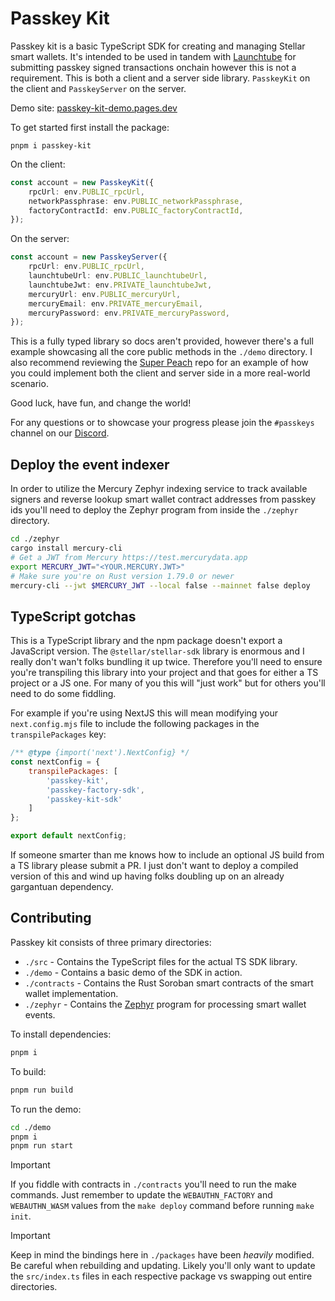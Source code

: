 # Passkey Kit

Passkey kit is a basic TypeScript SDK for creating and managing Stellar smart wallets. It's intended to be used in tandem with [Launchtube](https://github.com/kalepail/launchtube) for submitting passkey signed transactions onchain however this is not a requirement. This is both a client and a server side library. `PasskeyKit` on the client and `PasskeyServer` on the server.

Demo site: [passkey-kit-demo.pages.dev](https://passkey-kit-demo.pages.dev/)

To get started first install the package:
```
pnpm i passkey-kit
```

On the client:
```ts
const account = new PasskeyKit({
    rpcUrl: env.PUBLIC_rpcUrl,
    networkPassphrase: env.PUBLIC_networkPassphrase,
    factoryContractId: env.PUBLIC_factoryContractId,
});
```

On the server:
```ts
const account = new PasskeyServer({
    rpcUrl: env.PUBLIC_rpcUrl,
    launchtubeUrl: env.PUBLIC_launchtubeUrl,
    launchtubeJwt: env.PRIVATE_launchtubeJwt,
    mercuryUrl: env.PUBLIC_mercuryUrl,
    mercuryEmail: env.PRIVATE_mercuryEmail,
    mercuryPassword: env.PRIVATE_mercuryPassword,
});
```

This is a fully typed library so docs aren't provided, however there's a full example showcasing all the core public methods in the `./demo` directory. I also recommend reviewing the [Super Peach](https://github.com/kalepail/superpeach) repo for an example of how you could implement both the client and server side in a more real-world scenario.

Good luck, have fun, and change the world!

For any questions or to showcase your progress please join the `#passkeys` channel on our [Discord](https://discord.gg/stellardev).

## Deploy the event indexer

In order to utilize the Mercury Zephyr indexing service to track available signers and reverse lookup smart wallet contract addresses from passkey ids you'll need to deploy the Zephyr program from inside the `./zephyr` directory.

```bash
cd ./zephyr
cargo install mercury-cli
# Get a JWT from Mercury https://test.mercurydata.app
export MERCURY_JWT="<YOUR.MERCURY.JWT>"
# Make sure you're on Rust version 1.79.0 or newer
mercury-cli --jwt $MERCURY_JWT --local false --mainnet false deploy
```

## TypeScript gotchas

This is a TypeScript library and the npm package doesn't export a JavaScript version. The `@stellar/stellar-sdk` library is enormous and I really don't wan't folks bundling it up twice. Therefore you'll need to ensure you're transpiling this library into your project and that goes for either a TS project or a JS one. For many of you this will "just work" but for others you'll need to do some fiddling.

For example if you're using NextJS this will mean modifying your `next.config.mjs` file to include the following packages in the `transpilePackages` key:
```mjs
/** @type {import('next').NextConfig} */
const nextConfig = {
    transpilePackages: [
        'passkey-kit', 
        'passkey-factory-sdk', 
        'passkey-kit-sdk'
    ]
};

export default nextConfig;
```
If someone smarter than me knows how to include an optional JS build from a TS library please submit a PR. I just don't want to deploy a compiled version of this and wind up having folks doubling up on an already gargantuan dependency.

## Contributing 

Passkey kit consists of three primary directories:
- `./src` - Contains the TypeScript files for the actual TS SDK library.
- `./demo` - Contains a basic demo of the SDK in action.
- `./contracts` - Contains the Rust Soroban smart contracts of the smart wallet implementation.
- `./zephyr` - Contains the [Zephyr](https://www.mercurydata.app/products/zephyr-vm) program for processing smart wallet events.

To install dependencies:

```bash
pnpm i
```

To build:

```bash
pnpm run build
```

To run the demo:

```bash
cd ./demo
pnpm i
pnpm run start
```

> [!IMPORTANT]
> If you fiddle with contracts in `./contracts` you'll need to run the make commands. Just remember to update the `WEBAUTHN_FACTORY` and `WEBAUTHN_WASM` values from the `make deploy` command before running `make init`.

> [!IMPORTANT]
> Keep in mind the bindings here in `./packages` have been _heavily_ modified. Be careful when rebuilding and updating. Likely you'll only want to update the `src/index.ts` files in each respective package vs swapping out entire directories.
